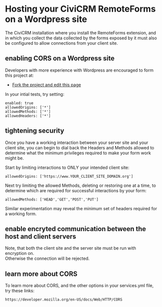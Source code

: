 
# Hosting your CiviCRM RemoteForms on a Wordpress site

The CiviCRM installation where you install the RemoteForms extension, 
and in which you collect the data collected by the forms exposed by it 
must also be configured to allow connections from your client site.  

## enabling CORS on a Wordpress site

Developers with more experience with Wordpress are encouraged to 
form this project at:

  * [Fork the project and edit this page](https://github.com/progressivetech/net.ourpowerbase.remoteform)

In your intial tests, try setting:

	enabled: true
	allowedOrigins: ['*']
	allowedMethods: ['*']
	allowedHeaders: ['*']

## tightening security

Once you have a working interaction between your server site and your client site, 
you can begin to dial back the Headers and Methods allowed to determine what the 
minimum privileges required to make your form work might be.  

Start by limiting interactions to ONLY your intended client site:

	allowedOrigins: ['https://www.YOUR_CLIENT_SITE_DOMAIN.org']

Next try limiting the allowed Methods, deleting or restoring one at a time, 
to determine which are required for successful interactions by your form:

	allowedMethods: ['HEAD','GET','POST','PUT']

Similar experimentation may reveal the minimum set of headers required 
for a working form.  

## enable encryted communication between the host and client servers

Note, that both the client site and the server site must be run with encryption on.  
Otherwise the connection will be rejected.  

## learn more about CORS

To learn more about CORS, and the other options in your services.yml file, 
try these links:

	https://developer.mozilla.org/en-US/docs/Web/HTTP/CORS 


